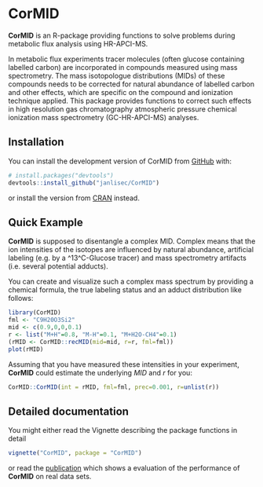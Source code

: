 
# CorMID

<!-- badges: start -->
<!-- badges: end -->

**CorMID** is an R-package providing functions to solve problems during 
metabolic flux analysis using HR-APCI-MS.

In metabolic flux experiments tracer molecules (often glucose containing 
labelled carbon) are incorporated in compounds measured using mass spectrometry. 
The mass isotopologue distributions (MIDs) of these compounds needs to be 
corrected for natural abundance of labelled carbon and other effects, which are 
specific on the compound and ionization technique applied. This package provides 
functions to correct such effects in high resolution gas chromatography 
atmospheric pressure chemical ionization mass spectrometry (GC-HR-APCI-MS) 
analyses.

## Installation

You can install the development version of CorMID from 
[GitHub](https://github.com/) with:

``` r
# install.packages("devtools")
devtools::install_github("janlisec/CorMID")
```

or install the version from [CRAN](https://cran.r-project.org/package=CorMID) 
instead.

## Quick Example

**CorMID** is supposed to disentangle a complex MID. Complex means that the ion
intensities of the isotopes are influenced by natural abundance, artificial
labeling (e.g. by a ^13^C-Glucose tracer) and mass spectrometry artifacts (i.e.
several potential adducts).

You can create and visualize such a complex mass spectrum by providing a 
chemical formula, the true labeling status and an adduct distribution like 
follows:

``` r
library(CorMID)
fml <- "C9H20O3Si2"
mid <- c(0.9,0,0,0.1)
r <- list("M+H"=0.8, "M-H"=0.1, "M+H2O-CH4"=0.1)
(rMID <- CorMID::recMID(mid=mid, r=r, fml=fml))
plot(rMID)
```
Assuming that you have measured these intensities in your experiment, **CorMID**
could estimate the underlying *MID* and *r* for you:

``` r
CorMID::CorMID(int = rMID, fml=fml, prec=0.001, r=unlist(r))
```

## Detailed documentation

You might either read the Vignette describing the package functions in detail

``` r
vignette("CorMID", package = "CorMID")
```

or read the [publication](https://doi.org/10.3390/metabo12050408) which shows a
evaluation of the performance of **CorMID** on real data sets.
